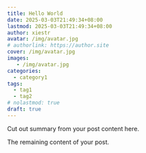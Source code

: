 ```yaml
---
title: Hello World
date: 2025-03-03T21:49:34+08:00
lastmod: 2025-03-03T21:49:34+08:00
author: xiestr
avatar: /img/avatar.jpg
# authorlink: https://author.site
cover: /img/avatar.jpg
images:
   - /img/avatar.jpg
categories:
  - category1
tags:
  - tag1
  - tag2
# nolastmod: true
draft: true
---
```


Cut out summary from your post content here.

<!--more-->

The remaining content of your post.
